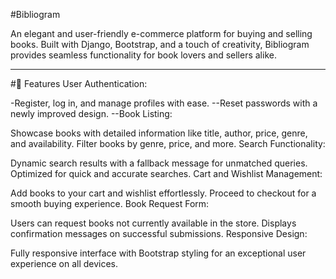 #Bibliogram

An elegant and user-friendly e-commerce platform for buying and selling books. Built with Django, Bootstrap, and a touch of creativity, Bibliogram provides seamless functionality for book lovers and sellers alike.

_______________________________________________________________________________________________________________________________________________________________________________________________________________________

#🚀 Features
User Authentication:

-Register, log in, and manage profiles with ease.
--Reset passwords with a newly improved design.
--Book Listing:

Showcase books with detailed information like title, author, price, genre, and availability.
Filter books by genre, price, and more.
Search Functionality:

Dynamic search results with a fallback message for unmatched queries.
Optimized for quick and accurate searches.
Cart and Wishlist Management:

Add books to your cart and wishlist effortlessly.
Proceed to checkout for a smooth buying experience.
Book Request Form:

Users can request books not currently available in the store.
Displays confirmation messages on successful submissions.
Responsive Design:

Fully responsive interface with Bootstrap styling for an exceptional user experience on all devices.
